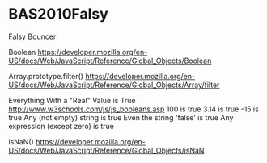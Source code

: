 # BAS2010Falsy
Falsy Bouncer

Boolean
https://developer.mozilla.org/en-US/docs/Web/JavaScript/Reference/Global_Objects/Boolean

Array.prototype.filter()
https://developer.mozilla.org/en-US/docs/Web/JavaScript/Reference/Global_Objects/Array/filter

Everything With a "Real" Value is True
http://www.w3schools.com/js/js_booleans.asp
100 is true
3.14 is true
-15 is true
Any (not empty) string is true
Even the string 'false' is true
Any expression (except zero) is true

isNaN()
https://developer.mozilla.org/en-US/docs/Web/JavaScript/Reference/Global_Objects/isNaN